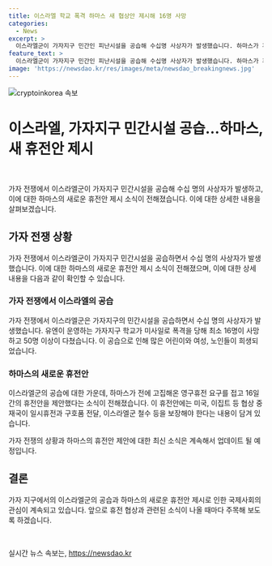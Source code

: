 ```yaml
---
title: 이스라엘 학교 폭격 하마스 새 협상안 제시해 16명 사망
categories:
  - News
excerpt: >
  이스라엘군이 가자지구 민간인 피난시설을 공습해 수십명 사상자가 발생했습니다. 하마스가 휴전 요구 접고 새로운 휴전 협상안을 제시했는데, 이스라엘군은 테러범을 공격한 것이라 주장했습니다. 그러나 휴전 협상은 베냐민 네타냐후 이스라엘 총리의 협상단 파견으로 다시 관심을 받고 있습니다. 민간인 피해와 휴전 협상안에 대한 국제사회의 관심이 집중되고 있습니다.
feature_text: >
  이스라엘군이 가자지구 민간인 피난시설을 공습해 수십명 사상자가 발생했습니다. 하마스가 휴전 요구 접고 새로운 휴전 협상안을 제시했는데, 이스라엘군은 테러범을 공격한 것이라 주장했습니다. 그러나 휴전 협상은 베냐민 네타냐후 이스라엘 총리의 협상단 파견으로 다시 관심을 받고 있습니다. 민간인 피해와 휴전 협상안에 대한 국제사회의 관심이 집중되고 있습니다.
image: 'https://newsdao.kr/res/images/meta/newsdao_breakingnews.jpg'
---
```


<p><img src="https://newsdao.kr/res/images/meta/newsdao_breakingnews.jpg" alt="cryptoinkorea 속보" /></p>

<h1>이스라엘, 가자지구 민간시설 공습…하마스, 새 휴전안 제시</h1>

<p data-ke-size="size16">&nbsp;</p>

<p>가자 전쟁에서 이스라엘군이 가자지구 민간시설을 공습해 수십 명의 사상자가 발생하고, 이에 대한 하마스의 새로운 휴전안 제시 소식이 전해졌습니다. 이에 대한 상세한 내용을 살펴보겠습니다.</p>

<h2 data-ke-size="size26">가자 전쟁 상황</h2>

<p>가자 전쟁에서 이스라엘군이 가자지구 민간시설을 공습하면서 수십 명의 사상자가 발생했습니다. 이에 대한 하마스의 새로운 휴전안 제시 소식이 전해졌으며, 이에 대한 상세 내용을 다음과 같이 확인할 수 있습니다.</p>

<h3>가자 전쟁에서 이스라엘의 공습</h3>

<p>가자 전쟁에서 이스라엘군은 가자지구의 민간시설을 공습하면서 수십 명의 사상자가 발생했습니다. 유엔이 운영하는 가자지구 학교가 미사일로 폭격을 당해 최소 16명이 사망하고 50명 이상이 다쳤습니다. 이 공습으로 인해 많은 어린이와 여성, 노인들이 희생되었습니다.</p>

<h3>하마스의 새로운 휴전안</h3>

<p>이스라엘군의 공습에 대한 가운데, 하마스가 전에 고집해온 영구휴전 요구를 접고 16일간의 휴전안을 제안했다는 소식이 전해졌습니다. 이 휴전안에는 미국, 이집트 등 협상 중재국이 일시휴전과 구호품 전달, 이스라엘군 철수 등을 보장해야 한다는 내용이 담겨 있습니다.</p>

<p>가자 전쟁의 상황과 하마스의 휴전안 제안에 대한 최신 소식은 계속해서 업데이트 될 예정입니다.</p>

<h2 data-ke-size="size26">결론</h2>

<p>가자 지구에서의 이스라엘군의 공습과 하마스의 새로운 휴전안 제시로 인한 국제사회의 관심이 계속되고 있습니다. 앞으로 휴전 협상과 관련된 소식이 나올 때마다 주목해 보도록 하겠습니다.</p>

<p data-ke-size="size16">&nbsp;</p>
실시간 뉴스 속보는, <a href="https://newsdao.kr" rel="dofollow">https://newsdao.kr</a>


